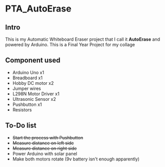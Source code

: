 # PTA_AutoErase

## Intro
This is my Automatic Whiteboard Eraser project that I call it **AutoErase** and powered by Arduino. This is a Final Year Project for my collage 

## Component used
- Arduino Uno x1
- Breadboard x1
- Hobby DC motor x2
- Jumper wires
- L298N Motor Driver x1
- Ultrasonic Sensor x2
- Pushbutton x1
- Resistors

## To-Do list
- ~~Start the process with Pushbutton~~
- ~~Measure distance on left side~~
- ~~Measure distance on right side~~
- Power Arduino with solar panel
- Make both motors rotate (9v battery isn't enough apparently)
